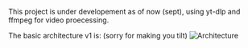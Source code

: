 This project is under developement as of now (sept), using yt-dlp and ffmpeg for video proecessing.

The basic architecture v1 is: (sorry for making you tilt) ![Architecture](image-1.png)